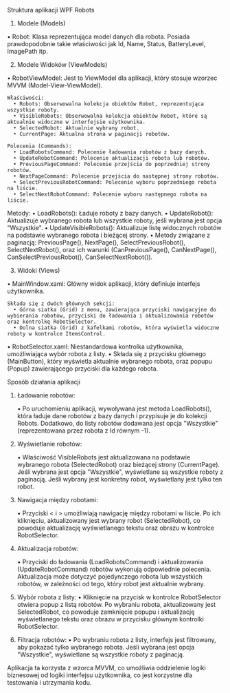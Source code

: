 Struktura aplikacji WPF Robots
1.	Modele (Models)

  •	Robot: Klasa reprezentująca model danych dla robota. Posiada prawdopodobnie takie właściwości jak Id, Name, Status, BatteryLevel, ImagePath itp.

2.	Modele Widoków (ViewModels)

  •	RobotViewModel: Jest to ViewModel dla aplikacji, który stosuje wzorzec MVVM (Model-View-ViewModel).

    Właściwości:
      •	Robots: Obserwowalna kolekcja obiektów Robot, reprezentująca wszystkie roboty.
      •	VisibleRobots: Obserwowalna kolekcja obiektów Robot, które są aktualnie widoczne w interfejsie użytkownika.
      •	SelectedRobot: Aktualnie wybrany robot.
      •	CurrentPage: Aktualna strona w paginacji robotów.

    Polecenia (Commands):
      •	LoadRobotsCommand: Polecenie ładowania robotów z bazy danych.
      •	UpdateRobotCommand: Polecenie aktualizacji robota lub robotów.
      •	PreviousPageCommand: Polecenie przejścia do poprzedniej strony robotów.
      •	NextPageCommand: Polecenie przejścia do następnej strony robotów.
      •	SelectPreviousRobotCommand: Polecenie wyboru poprzedniego robota na liście.
      •	SelectNextRobotCommand: Polecenie wyboru następnego robota na liście.

  Metody:
      •	LoadRobots(): Ładuje roboty z bazy danych.
      •	UpdateRobot(): Aktualizuje wybranego robota lub wszystkie roboty, jeśli wybrana jest opcja "Wszystkie".
      •	UpdateVisibleRobots(): Aktualizuje listę widocznych robotów na podstawie wybranego robota i bieżącej strony.
      •	Metody związane z paginacją: PreviousPage(), NextPage(), SelectPreviousRobot(), SelectNextRobot(), oraz ich warunki (CanPreviousPage(), CanNextPage(), CanSelectPreviousRobot(), CanSelectNextRobot()).

3.	Widoki (Views)

  •	MainWindow.xaml: Główny widok aplikacji, który definiuje interfejs użytkownika.
   
    Składa się z dwóch głównych sekcji:
      •	Górna siatka (Grid) z menu, zawierająca przyciski nawigacyjne do wybierania robotów, przyciski do ładowania i aktualizowania robotów oraz kontrolkę RobotSelector.
      •	Dolna siatka (Grid) z kafelkami robotów, która wyświetla widoczne roboty w kontrolce ItemsControl.

  •	RobotSelector.xaml: Niestandardowa kontrolka użytkownika, umożliwiająca wybór robota z listy. 
      •	Składa się z przycisku głównego (MainButton), który wyświetla aktualnie wybranego robota, oraz popupu (Popup) zawierającego przyciski dla każdego robota.

Sposób działania aplikacji

1.	Ładowanie robotów:

    •	Po uruchomieniu aplikacji, wywoływana jest metoda LoadRobots(), która ładuje dane robotów z bazy danych i przypisuje je do kolekcji Robots. Dodatkowo,
  	  do listy robotów dodawana jest opcja "Wszystkie" (reprezentowana przez robota z Id 
      równym -1).

3.	Wyświetlanie robotów:

    •	Właściwość VisibleRobots jest aktualizowana na podstawie wybranego robota (SelectedRobot) oraz bieżącej strony (CurrentPage). Jeśli wybrana jest opcja "Wszystkie",
  	  wyświetlane są wszystkie roboty z paginacją. Jeśli wybrany jest konkretny robot, wyświetlany jest tylko ten robot.

5.	Nawigacja między robotami:

    •	Przyciski < i > umożliwiają nawigację między robotami w liście. Po ich kliknięciu, aktualizowany jest wybrany robot (SelectedRobot), co powoduje aktualizację wyświetlanego
  	  tekstu oraz obrazu w kontrolce RobotSelector.


7.	Aktualizacja robotów:
   
    •	Przyciski do ładowania (LoadRobotsCommand) i aktualizowania (UpdateRobotCommand) robotów wykonują odpowiednie polecenia. Aktualizacja może dotyczyć pojedynczego robota
  	  lub wszystkich robotów, w zależności od tego, który robot jest aktualnie wybrany.

9.	Wybór robota z listy:
•	Kliknięcie na przycisk w kontrolce RobotSelector otwiera popup z listą robotów. Po wybraniu robota, aktualizowany jest SelectedRobot, co powoduje zamknięcie popupu i aktualizację
  wyświetlanego tekstu oraz obrazu w przycisku głównym kontrolki RobotSelector.

11.	Filtracja robotów:
•	Po wybraniu robota z listy, interfejs jest filtrowany, aby pokazać tylko wybranego robota. Jeśli wybrana jest opcja "Wszystkie", wyświetlane są wszystkie roboty z paginacją.

Aplikacja ta korzysta z wzorca MVVM, co umożliwia oddzielenie logiki biznesowej od logiki interfejsu użytkownika, co jest korzystne dla testowania i utrzymania kodu.
